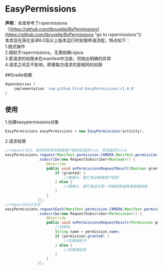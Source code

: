 # EasyPermissions
**声明**：本库参考了rxpermissions（[https://github.com/tbruyelle/RxPermissions](https://github.com/tbruyelle/RxPermissions "go to rxpermissions"))<br>
本库旨在简化安卓6.0及以上版本运行时权限申请流程，特点如下：<br>
    1.链式操作<br>
    2.相较于rxpermissions，无需依赖rxjava<br>
    3.若请求的权限未在manifest中注册，将抛出明确的异常<br>
    4.请求之间互不影响，即便每次请求的是相同的权限

##Gradle依赖

```gradle
dependencies {
    implementation 'com.github.Ficat:EasyPermissions:v1.0.0'
}
```
## 使用
1.创建easypermissions对象

```java
EasyPermissions easyPermissions = new EasyPermissions(activity);
```

2.请求权限

```java
//request方式，请求的所有权限被用户授权后返回true，否则返回false  
easyPermissions.request(Manifest.permission.CAMERA,Manifest.permission.CALL_PHONE)
               .subscribe(new RequestSubscriber<Boolean>() {
                   @Override
                   public void onPermissionsRequestResult(Boolean granted) {
                       if (granted) {
                           //摄像头、拨打电话都被用户授权
                       } else {
                           //摄像头、拨打电话任意一项被拒绝或两者都被拒绝
                       }
                   }
               });
//requestEach方式
easyPermissions.requestEach(Manifest.permission.CAMERA,Manifest.permission.CALL_PHONE)
               .subscribe(new RequestSubscriber<Permission>() {
                   @Override
                   public void onPermissionsRequestResult(Permission permission) {
                       //权限名
                       String name = permission.name;
                       if (permission.granted) {
                           //权限被授予
                       } else {
                           //权限被拒绝
                       }
                   }
               });
```



